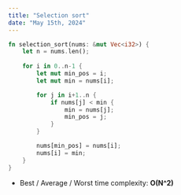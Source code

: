 ```yaml
---
title: "Selection sort"
date: "May 15th, 2024"
---
```


```rust
fn selection_sort(nums: &mut Vec<i32>) {
    let n = nums.len();
    
    for i in 0..n-1 {
        let mut min_pos = i;
        let mut min = nums[i];

        for j in i+1..n {
            if nums[j] < min {
                min = nums[j];
                min_pos = j;
            }
        }

        nums[min_pos] = nums[i];
        nums[i] = min;
    }
}
```

- Best / Average / Worst time complexity: **O(N^2)**